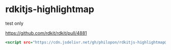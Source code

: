 # rdkitjs-highlightmap

test only

https://github.com/rdkit/rdkit/pull/4881

```.html
<script src="https://cdn.jsdelivr.net/gh/philopon/rdkitjs-highlightmap@main/RDKit_minimal.js"></script>
```

